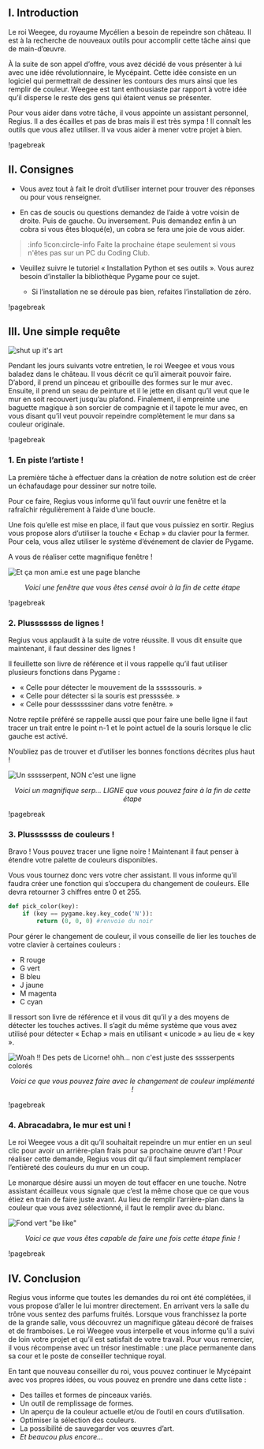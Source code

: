 ##  I. Introduction

Le roi Weegee, du royaume Mycélien a besoin de repeindre son château. Il est à la recherche
de nouveaux outils pour accomplir cette tâche ainsi que de main-d’œuvre.

À la suite de son appel d’offre, vous avez décidé de vous présenter à lui avec une idée
révolutionnaire, le Mycépaint. Cette idée consiste en un logiciel qui permettrait de dessiner les
contours des murs ainsi que les remplir de couleur. Weegee est tant enthousiaste par rapport
à votre idée qu’il disperse le reste des gens qui étaient venus se présenter.

Pour vous aider dans votre tâche, il vous appointe un assistant personnel, Regius. Il a
des écailles et pas de bras mais il est très sympa ! Il connaît les outils que vous allez utiliser. Il
va vous aider à mener votre projet à bien.

!pagebreak

## II. Consignes

* Vous avez tout à fait le droit d’utiliser internet pour trouver des réponses ou pour vous
renseigner.

* En cas de soucis ou questions demandez de l’aide à votre voisin de droite. Puis de gauche. Ou inversement. Puis demandez enfin à un cobra si vous êtes bloqué(e), un cobra se fera une joie de vous aider.

>:info !icon:circle-info Faite la prochaine étape seulement si vous n'êtes pas sur un PC du Coding Club.

* Veuillez suivre le tutoriel « Installation Python et ses outils ». Vous
aurez besoin d’installer la bibliothèque Pygame pour ce sujet.

  * Si l’installation ne se déroule pas bien, refaites l’installation de zéro.

!pagebreak

## III. Une simple requête

![shut up it's art](assets/art.png)

Pendant les jours suivants votre entretien, le roi Weegee et vous vous baladez dans le
château. Il vous décrit ce qu’il aimerait pouvoir faire. D’abord, il prend un pinceau et gribouille
des formes sur le mur avec. Ensuite, il prend un seau de peinture et il le jette en disant qu’il
veut que le mur en soit recouvert jusqu’au plafond. Finalement, il empreinte une baguette
magique à son sorcier de compagnie et il tapote le mur avec, en vous disant qu’il veut pouvoir
repeindre complètement le mur dans sa couleur originale.

!pagebreak

### 1. En piste l’artiste !

La première tâche à effectuer dans la création de notre solution est de créer un
échafaudage pour dessiner sur notre toile.

Pour ce faire, Regius vous informe qu’il faut ouvrir une fenêtre et la rafraîchir régulièrement
à l’aide d’une boucle.

Une fois qu’elle est mise en place, il faut que vous puissiez en sortir. Regius vous propose
alors d’utiliser la touche « Echap » du clavier pour la fermer. Pour cela, vous allez utiliser le
système d’événement de clavier de Pygame.

A vous de réaliser cette magnifique fenêtre !

![Et ça mon ami.e est une page blanche](assets/white_screen.png)<center>*Voici une fenêtre que vous êtes censé avoir à la fin de cette étape*</center>

!pagebreak

### 2. Plusssssss de lignes !

Regius vous applaudit à la suite de votre réussite. Il vous dit ensuite que maintenant, il faut
dessiner des lignes !

Il feuillette son livre de référence et il vous rappelle qu’il faut utiliser plusieurs fonctions
dans Pygame :

* « Celle pour détecter le mouvement de la ssssssouris. »
* « Celle pour détecter si la souris est pressssée. »
* « Celle pour dessssssiner dans votre fenêtre. »

Notre reptile préféré se rappelle aussi que pour faire une belle ligne il faut tracer un trait
entre le point n-1 et le point actuel de la souris lorsque le clic gauche est activé.

N’oubliez pas de trouver et d’utiliser les bonnes fonctions décrites plus haut !

![Un ssssserpent, NON c'est une ligne](assets/black_line.png)<center>*Voici un magnifique serp... LIGNE que vous pouvez faire à la fin de cette étape*</center>

!pagebreak

### 3. Plusssssss de couleurs !

Bravo ! Vous pouvez tracer une ligne noire ! Maintenant il faut penser à étendre votre
palette de couleurs disponibles.

Vous vous tournez donc vers votre cher assistant. Il vous informe qu’il faudra créer une
fonction qui s’occupera du changement de couleurs. Elle devra retourner 3 chiffres entre 0 et
255.

``` python
def pick_color(key):
    if (key == pygame.key.key_code('N')):
        return (0, 0, 0) #renvoie du noir
```

Pour gérer le changement de couleur, il vous conseille de lier les touches de votre clavier
à certaines couleurs :

* R rouge
* G vert
* B bleu
* J jaune
* M magenta
* C cyan

Il ressort son livre de référence et il vous dit qu’il y a des moyens de détecter les touches
actives. Il s’agit du même système que vous avez utilisé pour détecter « Echap » mais en
utilisant « unicode » au lieu de « key ».

![Woah !! Des pets de Licorne! ohh... non c'est juste des sssserpents colorés](assets/rainbow_lines.png)<center>*Voici ce que vous pouvez faire avec le changement de couleur implémenté !*</center>

!pagebreak

### 4. Abracadabra, le mur est uni !

Le roi Weegee vous a dit qu’il souhaitait repeindre un mur entier en un seul clic pour avoir
un arrière-plan frais pour sa prochaine œuvre d’art ! Pour réaliser cette demande, Regius vous
dit qu’il faut simplement remplacer l’entièreté des couleurs du mur en un coup.

Le monarque désire aussi un moyen de tout effacer en une touche. Notre assistant écailleux
vous signale que c’est la même chose que ce que vous étiez en train de faire juste avant. Au
lieu de remplir l’arrière-plan dans la couleur que vous avez sélectionné, il faut le remplir avec
du blanc.

![Fond vert "be like"](assets/green_screen.png)<center>*Voici ce que vous êtes capable de faire une fois cette étape finie !*</center>

!pagebreak

## IV. Conclusion

Regius vous informe que toutes les demandes du roi ont été complétées, il vous propose
d’aller le lui montrer directement. En arrivant vers la salle du trône vous sentez des parfums
fruités. Lorsque vous franchissez la porte de la grande salle, vous découvrez un magnifique
gâteau décoré de fraises et de framboises.
Le roi Weegee vous interpelle et vous informe qu’il
a suivi de loin votre projet et qu’il est satisfait de votre travail. Pour vous remercier, il vous
récompense avec un trésor inestimable : une place permanente dans sa cour et le poste de
conseiller technique royal.

En tant que nouveau conseiller du roi, vous pouvez continuer le Mycépaint avec vos propres
idées, ou vous pouvez en prendre une dans cette liste :

* Des tailles et formes de pinceaux variés.
* Un outil de remplissage de formes.
* Un aperçu de la couleur actuelle et/ou de l’outil en cours d’utilisation.
* Optimiser la sélection des couleurs.
* La possibilité de sauvegarder vos œuvres d’art.
* *Et beaucou plus encore...*
